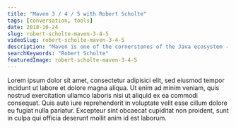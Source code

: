 ```yaml
---
title: "Maven 3 / 4 / 5 with Robert Scholte"
tags: [conversation, tools]
date: 2018-10-24
slug: robert-scholte-maven-3-4-5
videoSlug: robert-scholte-maven-3-4-5
description: "Maven is one of the cornerstones of the Java ecosystem - here I talk with Robert Scholte, Chairman of the Apache Maven projects"
searchKeywords: "Robert Scholte"
featuredImage: robert-scholte-maven-3-4-5
---
```


Lorem ipsum dolor sit amet, consectetur adipisici elit, sed eiusmod tempor incidunt ut labore et dolore magna aliqua.
Ut enim ad minim veniam, quis nostrud exercitation ullamco laboris nisi ut aliquid ex ea commodi consequat.
Quis aute iure reprehenderit in voluptate velit esse cillum dolore eu fugiat nulla pariatur.
Excepteur sint obcaecat cupiditat non proident, sunt in culpa qui officia deserunt mollit anim id est laborum.